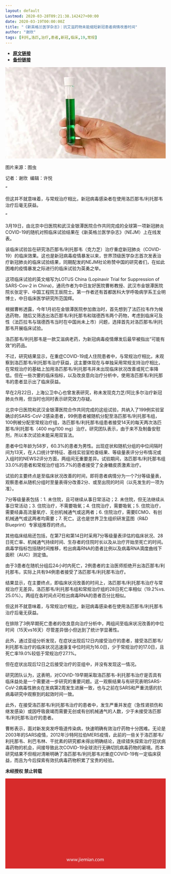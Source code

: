```yaml
---
layout: default
Lastmod: 2020-03-28T09:21:38.142427+00:00
date: 2020-03-19T00:00:00Z
title: "《新英格兰医学杂志》：抗艾滋药物未能缩短新冠患者病情改善时间"
author: "谢欣"
tags: [利托,洛匹,治疗,患者,新冠,临床,19,常规]
---
```


* [**原文链接**](https://mp.weixin.qq.com/s/T01gyZ4c6Uk-HXXRoSibYQ)
* [**备份链接**](http://archive.today/rBIJY)


![](/images/post/cf78cfb0771809bc19e2de2ebd0c1c88.jpg)

图片来源：图虫

记者：谢欣  编辑：许悦

“

  

但这并不就意味着，与常规治疗相比，新冠病毒感染者在使用洛匹那韦/利托那韦治疗后毫无获益。

  

”

3月19日，由北京中日医院和武汉金银潭医院合作共同完成的全球第一项新冠肺炎COVID-19的随机对照临床试验结果在《新英格兰医学杂志》（NEJM）上在线发表。

该临床试验旨在研究洛匹那韦/利托那韦（克力芝）治疗重症新冠肺炎（COVID-19）的临床效果。这也是新冠病毒疫情暴发以来，世界顶级医学杂志首次发表治疗新冠肺炎的临床试验结果，同期配发的NEJM社论称赞中国的研究者们，在如此困难的疫情暴发之际进行的临床试验为英勇之举。

这项临床试验的英文缩写为LOTUS China (Lopinavir Trial for Suppression of SARS-Cov-2 in China)，通讯作者为中日友好医院曹彬教授、武汉市金银潭医院院长张定宇、中国工程院王辰院士。第一作者还有首都医科大学呼吸病学系王业明博士，中日临床医学研究所范国辉。

根据曹彬透露，今年1月初在金银潭医院参加救治时，首先想到了法匹拉韦作为候选药物，随后又筛选出洛匹那韦/利托那韦和瑞德西韦两个药物，考虑到临床可及性（法匹拉韦与瑞德西韦当时在中国尚未上市）问题，选择首先对洛匹那韦/利托那韦开展临床试验。

洛匹那韦/利托那韦是一款艾滋病老药，为新冠病毒疫情爆发后最早被指出“可能有效”的药品。

不过，研究结果显示，在重症COVID-19成人住院患者中，与常规治疗相比，未观察到洛匹那韦/利托那韦治疗获益，这主要体现在与单独采用常规支持治疗相比，在常规治疗的基础上加用洛匹那韦/利托那韦并未出现临床状况改善或死亡率降低。但在一些次要的临床指标，以及改良意向治疗分析中，使用洛匹那韦/利托那韦的患者显示出了临床获益。

早在2月22日，上海公卫中心也曾发表研究，称未发现克力芝/阿比多尔治疗新冠肺炎作用，但当时也同时表示研究效力存疑。

北京中日医院和武汉金银潭医院合作共同完成的这组试验，共纳入了199例实验室确诊的SARS-CoV-2感染患者，99例患者被随机分配至洛匹那韦/利托那韦组，100例被分配至常规治疗组，洛匹那韦/利托那韦组患者接受14天的每天两次洛匹那韦/利托那韦（400 mg/100 mg）治疗。研究团队表示，由于来不及制备安慰剂，所以本次试验未能采用双盲法。

患者中位年龄为58岁，60.3%的患者为男性。出现症状和随机分组的中位间隔时间为13天，在人口统计学特征、基线实验室检查结果、等级量表评分分布情况或入组时的NEWS2评分方面，两组间无重要差异。试验期间，洛匹那韦/利托那韦组33.0%的患者和常规治疗组35.7%的患者接受了全身糖皮质激素治疗。

试验的主要终点是至临床状况改善的时间，即将患者病情分为一个7分等级量表，观察患者从随机分组时至量表得分改善2分、或至出院的时间（以先发生的一项为准）。

7分等级量表包括：1. 未住院，且可继续从事日常活动；2. 未住院，但无法继续从事日常活动；3. 住院治疗，不需要吸氧；4. 住院治疗，需要吸氧；5. 住院治疗，需要经鼻高流量氧疗、无创机械通气或这两者；6. 住院治疗，需要ECMO、有创机械通气或这两者均需要；7. 死亡。这也是世界卫生组织研发蓝图（R&D Blueprint）专家组推荐的终点。

其他临床结局还包括，在第7日和第14日时采用7分等级量表评估的临床状况、28日死亡率、机械通气持续时间、生存者的住院时长以及从治疗开始至死亡的时间。病毒学指标包括随时间推移，检出病毒RNA的患者比例以及病毒RNA滴度曲线下面积（AUC）测定值。

由于3患者在随机分组后24小时内死亡，2例患者的主治医师拒绝开出洛匹那韦/利托那韦，实际上共有94例患者接受了洛匹那韦/利托那韦治疗。

结果显示，在主要终点，即临床状况改善的时间上，洛匹那韦/利托那韦治疗与常规治疗无差异。洛匹那韦/利托那韦组和常规治疗组的28日死亡率相似（19.2%vs. 25.0%）。两组在各时间点可检出病毒RNA的患者百分比相似。

但这并不就意味着，与常规治疗相比，新冠病毒感染者在使用洛匹那韦/利托那韦治疗后毫无获益。

在排除了3例早期死亡患者的改良意向治疗分析中，两组间至临床状况改善的中位时间（15天vs16天）尽管差异很小但达到了统计学显著性。

此外，通过亚组分析发现，在症状出现后12日内接受治疗的患者，接受洛匹那韦/利托那韦治疗的临床状况迅速康复中位时间为16.0日，少于常规治疗的17.0日，且死亡率19.0%较低于常规治疗27.1%。

但在症状出现后12日之后接受治疗的亚组中，并没有发现这一情况。

研究团队认为，这表明，对COVID-19早期采取洛匹那韦-利托那韦治疗是否具有临床益处是一个需要进一步研究的重要问题。这一观察结果与有研究表明SARS-CoV-2病毒性肺炎在发病第2周发生进展一致，也与之前在SARS和严重流感的抗病毒研究中观察到的起效时间一致。

此外，在接受洛匹那韦/利托那韦治疗的患者中，发生严重并发症（急性肾损伤和继发感染）或因呼吸衰竭而需要无创或有创机械通气的人数，少于未接受洛匹那韦/利托那韦治疗的患者。

曹彬表示，面对新发突发呼吸道传染病，快速明确有效治疗药物十分困难。无论是2003年的SARS疫情，2012年沙特阿拉伯MERS疫情，此前的一些关于洛匹那韦/利托那韦、利巴韦林、干扰素的研究都未得出明确结论，连续错失探索治疗冠状病毒药物的机会，间接导致此次COVID-19全球流行无确切抗病毒药物的窘境。而本研究结果不但相对清晰明确了洛匹那韦/利托那韦对重症COVID-19有一定临床获益，而且为今后探索有效抗病毒药物积累了宝贵的经验。

  

**未经授权 禁止转载**

  

  

![](/images/post/3ef9527fd7edfb43b0c70486c7a956af.jpg)

